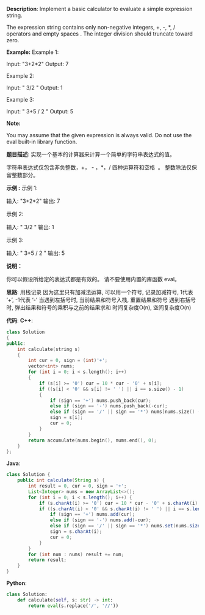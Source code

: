 __Description__:
Implement a basic calculator to evaluate a simple expression string.

The expression string contains only non-negative integers, +, -, *, / operators and empty spaces . The integer division should truncate toward zero.

__Example:__
Example 1:

Input: "3+2*2"
Output: 7

Example 2:

Input: " 3/2 "
Output: 1

Example 3:

Input: " 3+5 / 2 "
Output: 5

__Note:__

You may assume that the given expression is always valid.
Do not use the eval built-in library function.

__题目描述__:
实现一个基本的计算器来计算一个简单的字符串表达式的值。

字符串表达式仅包含非负整数，+， - ，*，/ 四种运算符和空格  。 整数除法仅保留整数部分。

__示例 :__
示例 1:

输入: "3+2*2"
输出: 7

示例 2:

输入: " 3/2 "
输出: 1

示例 3:

输入: " 3+5 / 2 "
输出: 5

__说明：__

你可以假设所给定的表达式都是有效的。
请不要使用内置的库函数 eval。

__思路__:
用栈记录
因为这里只有加减法运算, 可以用一个符号, 记录加减符号, 1代表 ‘+’, -1代表 ‘-’
当遇到左括号时, 当前结果和符号入栈, 重置结果和符号
遇到右括号时, 弹出结果和符号的乘积与之前的结果求和
时间复杂度O(n), 空间复杂度O(n)

__代码__:
__C++__:
```C++
class Solution 
{
public:
    int calculate(string s) 
    {
        int cur = 0, sign = (int)'+';
        vector<int> nums;
        for (int i = 0; i < s.length(); i++)
        {
            if (s[i] >= '0') cur = 10 * cur - '0' + s[i];
            if ((s[i] < '0' && s[i] != ' ') || i == s.size() - 1)
            {
                if (sign == '+') nums.push_back(cur);
                else if (sign == '-') nums.push_back(-cur);
                else if (sign == '/' || sign == '*') nums[nums.size() - 1] = sign == '*' ? nums[nums.size() - 1] * cur : nums[nums.size() - 1] / cur;
                sign = s[i];
                cur = 0;
            }
        }
        return accumulate(nums.begin(), nums.end(), 0);
    }
};
```

__Java__:
```Java
class Solution {
    public int calculate(String s) {
        int result = 0, cur = 0, sign = '+';
        List<Integer> nums = new ArrayList<>();
        for (int i = 0; i < s.length(); i++) {
            if (s.charAt(i) >= '0') cur = 10 * cur - '0' + s.charAt(i);
            if ((s.charAt(i) < '0' && s.charAt(i) != ' ') || i == s.length() - 1) {
                if (sign == '+') nums.add(cur);
                else if (sign == '-') nums.add(-cur);
                else if (sign == '/' || sign == '*') nums.set(nums.size() - 1, sign == '*' ? nums.get(nums.size() - 1) * cur : nums.get(nums.size() - 1) / cur);
                sign = s.charAt(i);
                cur = 0;
            }
        }
        for (int num : nums) result += num;
        return result;
    }
}
```

__Python__:
```Python
class Solution:
    def calculate(self, s: str) -> int:
        return eval(s.replace('/', '//'))
```